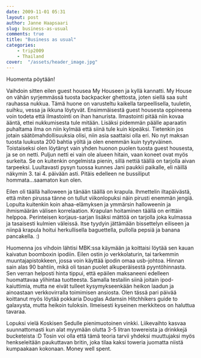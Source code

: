 ```yaml
---
date: 2009-11-01 05:31
layout: post
author: Janne Haapsaari
slug: business-as-usual
comments: true
title: "Business as usual"
categories:
    - trip2009
    - Thailand
cover:  "/assets/header_image.jpg"
---
```


Huomenta pöytään!

Vaihdoin sitten eilen guest housea My Houseen ja kyllä kannatti. My House on
vähän syrjemmässä tuosta backpacker ghettosta, joten siellä saa suht rauhassa
nukkua. Tämä huone on varusteltu kaikella tarpeellisella, tuuletin, suihku,
vessa ja ikkuna löytyvät. Ensimmäisestä guest housesta oppineena voin todeta
että ilmastointi on ihan hanurista. Ilmastointi pitää niin kovaa ääntä, ettei
nukkumisesta tule mitään. Lisäksi pidemmän päälle aparaatin puhaltama ilma on
niin kylmää että siinä tule kuin kipeäksi. Tietenkin jos jotain
säätömahdollisuuksia olisi, niin asia saattaisi olla eri. No nyt maksan tuosta
luukusta 200 bahtia yöltä ja olen enemmän kuin tyytyväinen. Toistaiseksi olen
löytänyt vain yhden huonon puolen tuosta guest housesta, ja se on netti.
Puljun netti ei vain ole alueen hitain, vaan koneet ovat myös surkeita. Se on
kuitenkin ongelmista pienin, sillä nettiä täällä on tarjolla aivan tarpeeksi.
Luultavasti pysyn tuossa kunnes Jani paukkii paikalle, eli näillä näkymin 3.
tai 4. päivään asti. Pitäis edelleen ne bussiliput hommata...saamaton kun
olen.

Eilen oli täällä halloween ja tänään täällä on krapula. Ihmettelin
iltapäivästä, että miten pirussa tänne on tullut viikonlopuksi näin pirusti
enemmän jengiä. Lopulta kuitenkin koin ahaa-elämyksen ja ymmärsin halloweenin
ja ihmismäärän välisen korrelaation. Krapulan hoitaminen täällä on erittäin
helppoa. Perinteisen korjaus-sarjan lisäksi mättöä on tarjolla joka kulmassa
ja tasaisesti kulmien väleissä. Itse tyydyin jättämään bissettelyn eiliseen ja
niinpä krapula hoitui herkullisella baguettella, pullolla pepsiä ja banana
pancakella. :)

Huomenna jos vihdoin lähtisi MBK:ssa käymään ja koittaisi löytää sen kauan
kaivatun boomboxin ipodiin. Eilen ostin jo verkkolaturin, tai tarkemmin
muuntajapistokkeen, jossa voin käyttää ipodin omaa usb-johtoa. Hinnan sain
alas 90 bahtiin, mikä oli tasan puolet alkuperäisestä pyyntöhinnasta. Sen
verran helposti hinta tippui, että epäilen maksaneeni edelleen huomattavaa
ylihintaa tuotteesta. Samalla testailin siinä joitain ipod-kaiuttimia, mutta
ne eivät tulleet kysymykseenkään heikon laadun ja ainoastaan verkkovirralla
toimimisen ansiosta. Olen tässä pari päivää koittanut myös löytää pokkaria
Douglas Adamsin Hitchhikers guide to galaxysta, mutta heikoin tuloksin.
Ilmeisesti kyseinen merkkiteos on haluttua tavaraa.

Lopuksi vielä Koskisen Sedulle pienimuotoinen vinkki. Liikevaihto kasvaa
suunnattomasti kun alat myymään olutta 3-5 litran towereista ja drinkkejä
bucketeista :D Tosin voi olla että tämä teoria tarvii yhdeksi muuttujaksi myös
henkseleitään paukuttavan britin, joka tilaa kaksi toweria juomatta niistä
kumpaakaan kokonaan. Money well spent.
